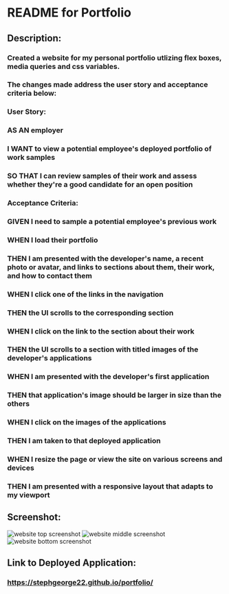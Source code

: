 # README for Portfolio

## Description: 

### Created a website for my personal portfolio utlizing flex boxes, media queries and css variables. 

### The changes made address the user story and acceptance criteria below:

### User Story:
### AS AN employer
### I WANT to view a potential employee's deployed portfolio of work samples
### SO THAT I can review samples of their work and assess whether they're a good candidate for an open position

### Acceptance Criteria:
### GIVEN I need to sample a potential employee's previous work
### WHEN I load their portfolio
### THEN I am presented with the developer's name, a recent photo or avatar, and links to sections about them, their work, and how to contact them
### WHEN I click one of the links in the navigation
### THEN the UI scrolls to the corresponding section
### WHEN I click on the link to the section about their work
### THEN the UI scrolls to a section with titled images of the developer's applications
### WHEN I am presented with the developer's first application
### THEN that application's image should be larger in size than the others
### WHEN I click on the images of the applications
### THEN I am taken to that deployed application
### WHEN I resize the page or view the site on various screens and devices
### THEN I am presented with a responsive layout that adapts to my viewport

## Screenshot:

<img src="./portfolio/assets/images/readme-1.JPG" alt="website top screenshot" />
<img src="./portfolio/assets/images/readme-2.JPG" alt="website middle screenshot" />
<img src="./portfolio/assets/images/readme-3.JPG" alt="website bottom screenshot" />

## Link to Deployed Application:
### https://stephgeorge22.github.io/portfolio/
